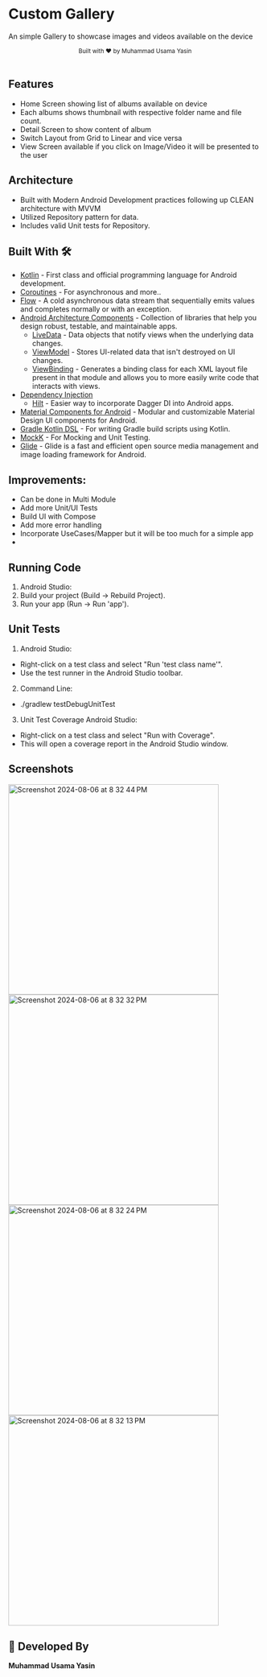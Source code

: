 # Custom Gallery
An simple Gallery to showcase images and videos available on the device

<div align="center">
  <sub>Built with ❤︎ by
  <a>Muhammad Usama Yasin</a>
</div>
<br/>

## Features
* Home Screen showing list of albums available on device
* Each albums shows thumbnail with respective folder name and file count.
* Detail Screen to show content of album
* Switch Layout from Grid to Linear and vice versa
* View Screen available if you click on Image/Video it will be presented to the user

## Architecture
* Built with Modern Android Development practices following up CLEAN architecture with MVVM
* Utilized Repository pattern for data.
* Includes valid Unit tests for Repository.

## Built With 🛠
- [Kotlin](https://kotlinlang.org/) - First class and official programming language for Android development.
- [Coroutines](https://kotlinlang.org/docs/reference/coroutines-overview.html) - For asynchronous and more..
- [Flow](https://kotlin.github.io/kotlinx.coroutines/kotlinx-coroutines-core/kotlinx.coroutines.flow/-flow/) - A cold asynchronous data stream that sequentially emits values and completes normally or with an exception.
- [Android Architecture Components](https://developer.android.com/topic/libraries/architecture) - Collection of libraries that help you design robust, testable, and maintainable apps.
  - [LiveData](https://developer.android.com/topic/libraries/architecture/livedata) - Data objects that notify views when the underlying data changes.
  - [ViewModel](https://developer.android.com/topic/libraries/architecture/viewmodel) - Stores UI-related data that isn't destroyed on UI changes.
  - [ViewBinding](https://developer.android.com/topic/libraries/view-binding) - Generates a binding class for each XML layout file present in that module and allows you to more easily write code that interacts with views.
- [Dependency Injection](https://developer.android.com/training/dependency-injection)
  - [Hilt](https://dagger.dev/hilt) - Easier way to incorporate Dagger DI into Android apps.
- [Material Components for Android](https://github.com/material-components/material-components-android) - Modular and customizable Material Design UI components for Android.
- [Gradle Kotlin DSL](https://docs.gradle.org/current/userguide/kotlin_dsl.html) - For writing Gradle build scripts using Kotlin.
- [MockK](https://mockk.io) - For Mocking and Unit Testing.
- [Glide](https://github.com/bumptech/glide) - Glide is a fast and efficient open source media management and image loading framework for Android.

## Improvements:
 - Can be done in Multi Module
 - Add more Unit/UI Tests
 - Build UI with Compose
 - Add more error handling 
 - Incorporate UseCases/Mapper but it will be too much for a simple app
 - 

## Running Code
1. Android Studio:
2. Build your project (Build -> Rebuild Project).
3. Run your app (Run -> Run 'app').

## Unit Tests
1. Android Studio:
- Right-click on a test class and select "Run 'test class name'".
- Use the test runner in the Android Studio toolbar.
2. Command Line:
- ./gradlew testDebugUnitTest
3. Unit Test Coverage
  Android Studio:
- Right-click on a test class and select "Run with Coverage".
- This will open a coverage report in the Android Studio window.

## Screenshots
<img width="418" alt="Screenshot 2024-08-06 at 8 32 44 PM" src="https://github.com/user-attachments/assets/f6ba8710-6c9e-4df4-b1fc-f99ea21b0919">
<img width="418" alt="Screenshot 2024-08-06 at 8 32 32 PM" src="https://github.com/user-attachments/assets/a3431625-eaf9-43e0-8673-c1fdf956d264">
<img width="418" alt="Screenshot 2024-08-06 at 8 32 24 PM" src="https://github.com/user-attachments/assets/74352236-2a27-45fd-8514-18d296e74df7">
<img width="418" alt="Screenshot 2024-08-06 at 8 32 13 PM" src="https://github.com/user-attachments/assets/b59feb40-ad5e-4666-8d62-296e2dbbdf51">


## 👨 Developed By
**Muhammad Usama Yasin**

